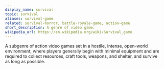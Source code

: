 ```yaml
---
display_name: survival
topic: survival
aliases: survival-game
related: survival-horror, battle-royale-game, action-game
short_description: A genre of video game.
wikipedia_url: https://en.wikipedia.org/wiki/Survival_game
---
```

A subgenre of action video games set in a hostile, intense, open-world environment, where players generally begin with minimal equipment and are required to collect resources, craft tools, weapons, and shelter, and survive as long as possible.